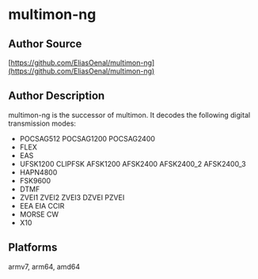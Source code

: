 # multimon-ng

## Author Source

[https://github.com/EliasOenal/multimon-ng](https://github.com/EliasOenal/multimon-ng)

## Author Description

multimon-ng is the successor of multimon. It decodes the following digital transmission modes:

* POCSAG512 POCSAG1200 POCSAG2400
* FLEX
* EAS
* UFSK1200 CLIPFSK AFSK1200 AFSK2400 AFSK2400_2 AFSK2400_3
* HAPN4800
* FSK9600
* DTMF
* ZVEI1 ZVEI2 ZVEI3 DZVEI PZVEI
* EEA EIA CCIR
* MORSE CW
* X10

## Platforms

armv7, arm64, amd64

